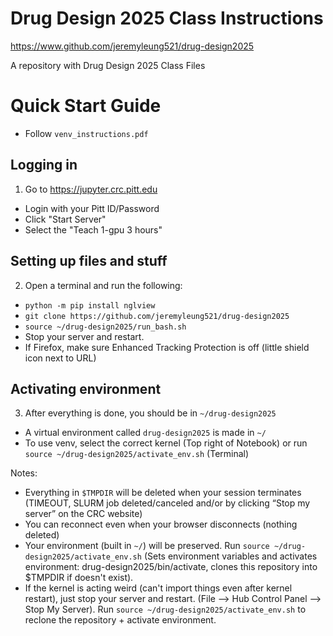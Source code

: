 # Drug Design 2025 Class Instructions
https://www.github.com/jeremyleung521/drug-design2025

A repository with Drug Design 2025 Class Files

# Quick Start Guide
* Follow `venv_instructions.pdf`

## Logging in
1.	Go to https://jupyter.crc.pitt.edu
* Login with your Pitt ID/Password
* Click "Start Server"
* Select the "Teach 1-gpu 3 hours"

## Setting up files and stuff
2.	Open a terminal and run the following:
* ``python -m pip install nglview``
*	``git clone https://github.com/jeremyleung521/drug-design2025``
*	``source ~/drug-design2025/run_bash.sh``
*	Stop your server and restart.
*	If Firefox, make sure Enhanced Tracking Protection is off (little shield icon next to URL)

## Activating environment
3.	After everything is done, you should be in ``~/drug-design2025``
* A virtual environment called ``drug-design2025`` is made in ``~/``
* To use venv, select the correct kernel (Top right of Notebook) or run ``source ~/drug-design2025/activate_env.sh`` (Terminal)

Notes:
* Everything in ``$TMPDIR`` will be deleted when your session terminates (TIMEOUT, SLURM job deleted/canceled and/or by clicking “Stop my server” on the CRC website)
* You can reconnect even when your browser disconnects (nothing deleted)
* Your environment (built in ``~/``) will be preserved. Run ``source ~/drug-design2025/activate_env.sh`` (Sets environment variables and activates environment: drug-design2025/bin/activate, clones this repository into $TMPDIR if doesn't exist).
* If the kernel is acting weird (can't import things even after kernel restart), just stop your server and restart. (File --> Hub Control Panel --> Stop My Server). Run ``source ~/drug-design2025/activate_env.sh`` to reclone the repository + activate environment.
